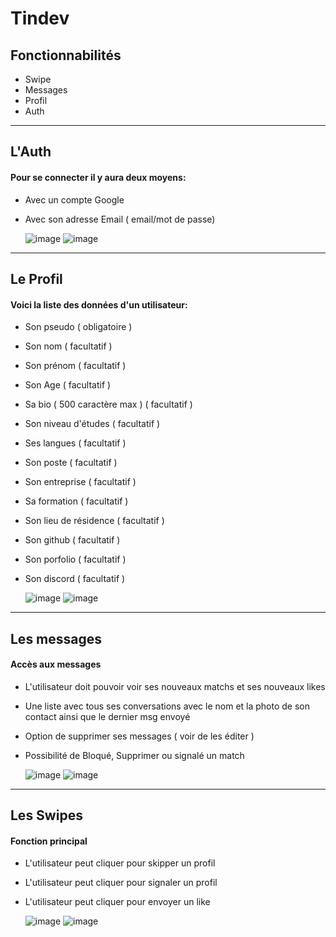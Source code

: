 # Tindev
## Fonctionnabilités
- Swipe
- Messages
- Profil
- Auth
---

## L'Auth
#### Pour se connecter il y aura deux moyens:
- Avec un compte Google
- Avec son adresse Email ( email/mot de passe)

  ![image](https://github.com/mickaelrebeau/Tindev/assets/75978618/35fa5f51-bbaa-4e09-aa77-7e312e64ccbb)
  ![image](https://github.com/mickaelrebeau/Tindev/assets/75978618/63b5bfec-ef5d-4129-89b8-1b14608d5806)

---

## Le Profil
#### Voici la liste des données d'un utilisateur:
- Son pseudo ( obligatoire )
- Son nom ( facultatif )
- Son prénom ( facultatif )
- Son Age  ( facultatif )
- Sa bio ( 500 caractère max ) ( facultatif )
- Son niveau d'études ( facultatif )
- Ses langues ( facultatif )
- Son poste ( facultatif )
- Son entreprise ( facultatif )
- Sa formation ( facultatif )
- Son lieu de résidence ( facultatif )
- Son github ( facultatif )
- Son porfolio ( facultatif )
- Son discord ( facultatif )

  ![image](https://github.com/mickaelrebeau/Tindev/assets/75978618/a1e1442e-f5a8-4c0f-889a-5073d0441acd)
  ![image](https://github.com/mickaelrebeau/Tindev/assets/75978618/b86a7d1e-b57d-4b5d-9c1b-b2373809e3db)

---

## Les messages
#### Accès aux messages

- L'utilisateur doit pouvoir voir ses nouveaux matchs et ses nouveaux likes
- Une liste avec tous ses conversations avec le nom et la photo de son contact ainsi que le dernier msg envoyé
- Option de supprimer ses messages ( voir de les éditer )
- Possibilité de Bloqué, Supprimer ou signalé un match

    ![image](https://github.com/mickaelrebeau/Tindev/assets/75978618/09796bd8-25a4-4067-aebc-7df1d6ece950)
    ![image](https://github.com/mickaelrebeau/Tindev/assets/75978618/b266f8cd-fc21-4331-948a-2c4bb52dd21f)
---

## Les Swipes
#### Fonction principal

- L'utilisateur peut cliquer pour skipper un profil
- L'utilisateur peut cliquer pour signaler un profil
- L'utilisateur peut cliquer pour envoyer un like

  ![image](https://github.com/mickaelrebeau/Tindev/assets/75978618/c5560acc-fd8b-4a47-aebe-d0a05b688d69)
  ![image](https://github.com/mickaelrebeau/Tindev/assets/75978618/a0761a44-ef04-441e-bbfc-74ae65ff6764)





